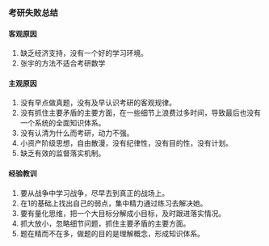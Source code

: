 ###  考研失败总结
#### 客观原因
1. 缺乏经济支持，没有一个好的学习环境。
2. 张宇的方法不适合考研数学
####  主观原因
1. 没有早点做真题，没有及早认识考研的客观规律。
2. 没有抓住主要矛盾的主要方面，在一些细节上浪费过多时间，导致最后也没有一个系统的全面知识体系。
3. 没有认清为什么而考研，动力不强。
4. 小资产阶级思想，自由散漫，没有纪律性，没有目的性，没有计划。
5. 缺乏有效的监督落实机制。
####  经验教训
1. 要从战争中学习战争，尽早去到真正的战场上。
2. 在1的基础上找出自己的弱点，集中精力通过练习去解决她。
3. 要有量化思维，把一个大目标分解成小目标，及时跟进落实情况。
4.  抓大放小，忽略细节问题，抓住主要矛盾的主要方面。
5. 题在精而不在多，做题的目的是理解概念，形成知识体系。
